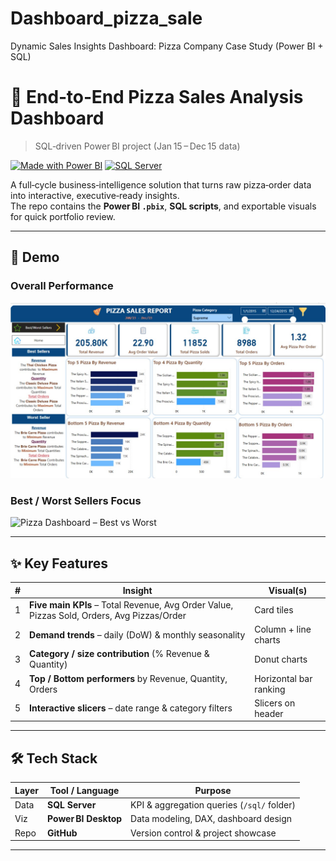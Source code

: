 # Dashboard_pizza_sale
Dynamic Sales Insights Dashboard: Pizza Company Case Study (Power BI + SQL)
# 🍕 End‑to‑End Pizza Sales Analysis Dashboard  
> SQL‑driven Power BI project (Jan 15 – Dec 15 data)

[![Made with Power BI](https://img.shields.io/badge/Power%20BI-Data Viz-yellow)](https://powerbi.microsoft.com/) 
[![SQL Server](https://img.shields.io/badge/SQL‑Server-KPIs-blue)]()

A full‑cycle business‑intelligence solution that turns raw pizza‑order data into interactive, executive‑ready insights.  
The repo contains the **Power BI `.pbix`**, **SQL scripts**, and exportable visuals for quick portfolio review.

---

## 🚀 Demo

### Overall Performance  
![Pizza Dashboard – Overall](./IMG-20250628-WA0003.jpg)

### Best / Worst Sellers Focus  
![Pizza Dashboard – Best vs Worst](./images/dashboard_bestworst.jpg)

---

## ✨ Key Features

| # | Insight | Visual(s) |
|---|---------|-----------|
| 1 | **Five main KPIs** – Total Revenue, Avg Order Value, Pizzas Sold, Orders, Avg Pizzas/Order | Card tiles |
| 2 | **Demand trends** – daily (DoW) & monthly seasonality | Column + line charts |
| 3 | **Category / size contribution** (% Revenue & Quantity) | Donut charts |
| 4 | **Top / Bottom performers** by Revenue, Quantity, Orders | Horizontal bar ranking |
| 5 | **Interactive slicers** – date range & category filters | Slicers on header |

---

## 🛠️ Tech Stack

| Layer | Tool / Language | Purpose |
|-------|-----------------|---------|
| Data | **SQL Server** | KPI & aggregation queries (`/sql/` folder) |
| Viz  | **Power BI Desktop** | Data modeling, DAX, dashboard design |
| Repo | **GitHub** | Version control & project showcase |

---


